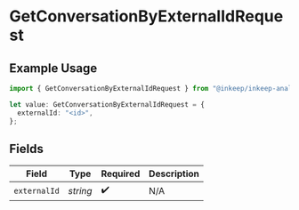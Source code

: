 # GetConversationByExternalIdRequest

## Example Usage

```typescript
import { GetConversationByExternalIdRequest } from "@inkeep/inkeep-analytics/models/operations";

let value: GetConversationByExternalIdRequest = {
  externalId: "<id>",
};
```

## Fields

| Field              | Type               | Required           | Description        |
| ------------------ | ------------------ | ------------------ | ------------------ |
| `externalId`       | *string*           | :heavy_check_mark: | N/A                |